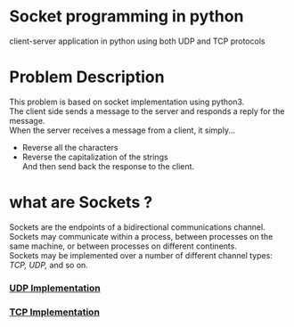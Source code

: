 # Socket programming in python
client-server application in python using both UDP and TCP protocols

# Problem Description
This problem is based on socket implementation using python3.<br>The client side sends a message to the server and responds a reply for the message.<br>When the server receives a message from a client, it simply...<br>
- Reverse all the characters
- Reverse the capitalization of the strings<br>
And then send back the response to the client.

# what are Sockets ?
Sockets are the endpoints of a bidirectional communications channel. Sockets may communicate within a process, between processes on the same machine, or between processes on different continents.<br>
Sockets may be implemented over a number of different channel types: *TCP, UDP,* and so on.

### [UDP Implementation](https://github.com/mariazayed/Socket-programming-in-python/tree/master/UDP_implementaion)
### [TCP Implementation](https://github.com/mariazayed/Socket-programming-in-python/tree/master/TCP_implementaion)
